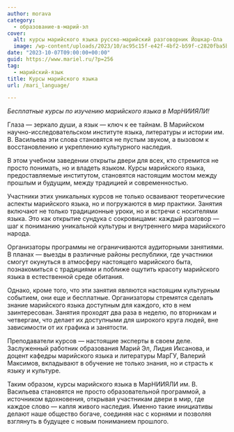 ```yaml
---
author: morava
category:
  - образование-в-марий-эл
cover:
  alt: курсы марийского языка русско-марийский разговорник Йошкар-Ола
  image: /wp-content/uploads/2023/10/ac95c15f-e42f-4bf2-b59f-c2820fba5b5b.png
date: "2023-10-07T09:00:00+00:00"
guid: https://www.mariel.ru/?p=256
tag:
  - марийский-язык
title: Курсы марийского языка
url: /mari_language/

---
```

_Бесплатные курсы по изучению марийского языка в МарНИИЯЛИ!_

Глаза — зеркало души, а язык — ключ к ее тайнам. В Марийском научно-исследовательском институте языка, литературы и истории им. В. Васильева эти слова становятся не пустым звуком, а вызовом к восстановлению и укреплению культурного наследия.

В этом учебном заведении открыты двери для всех, кто стремится не просто понимать, но и владеть языком. Курсы марийского языка, предоставляемые институтом, становятся настоящим мостом между прошлым и будущим, между традицией и современностью.

Участники этих уникальных курсов не только осваивают теоретические аспекты марийского языка, но и погружаются в мир практики. Занятия включают не только традиционные уроки, но и встречи с носителями языка. Это как открытие сундука с сокровищами: каждый разговор — шаг к пониманию уникальной культуры и внутреннего мира марийского народа.

Организаторы программы не ограничиваются аудиторными занятиями. В планах — выезды в различные районы республики, где участники смогут окунуться в атмосферу настоящего марийского быта, познакомиться с традициями и поближе ощутить красоту марийского языка в естественной среде обитания.

Однако, кроме того, что эти занятия являются настоящим культурным событием, они еще и бесплатные. Организаторы стремятся сделать знание марийского языка доступным для каждого, кто в нем заинтересован. Занятия проходят два раза в неделю, по вторникам и четвергам, что делает их доступными для широкого круга людей, вне зависимости от их графика и занятости.

Преподаватели курсов — настоящие эксперты в своем деле. Заслуженный работник образования Марий Эл, Лидия Иксанова, и доцент кафедры марийского языка и литературы МарГУ, Валерий Максимов, вкладывают в обучение не только знания, но и страсть к языку и культуре.

Таким образом, курсы марийского языка в МарНИИЯЛИ им. В. Васильева становятся не просто образовательной программой, а источником вдохновения, открывая участникам двери в мир, где каждое слово — капля живого наследия. Именно такие инициативы делают наше общество богаче, соединяя нас с корнями и позволяя взглянуть в будущее с новым пониманием прошлого.
